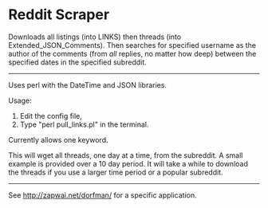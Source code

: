 # Reddit Scraper
Downloads all listings (into LINKS) then threads (into Extended_JSON_Comments). Then searches for specified username as the author of the comments (from *all* replies, no matter how deep) between the specified dates in the specified subreddit. 

----

Uses perl with the DateTime and JSON libraries.

Usage:
1) Edit the config file,
2) Type "perl pull_links.pl" in the terminal.

Currently allows one keyword.

This will wget all threads, one day at a time, from the subreddit.
A small example is provided over a 10 day period. It will take a while to download the threads if you use a larger time period or a popular subreddit.

----

See http://zapwai.net/dorfman/ for a specific application.
